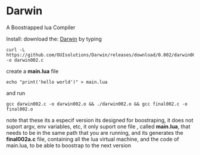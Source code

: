 # Darwin
A Boostrapped lua Compiler

Install:
download the: [Darwin](https://github.com/OUIsolutions/Darwin/releases/download/0.002/darwin002.c)
by typing 
```shel
curl -L https://github.com/OUIsolutions/Darwin/releases/download/0.002/darwin002.c -o darwin002.c 
```
create a **main.lua** file 
```shel 
echo "print('hello world')" > main.lua
```
and run
```shel
gcc darwin002.c -o darwin002.o && ./darwin002.o && gcc final002.c -o final002.o
```

note that these its a especif version its designed for boostraping, it does not suport
argv, env variables, etc, it only suport one file , called **main.lua**, that needs to
be in the same path that you are running, and its generates the **final002a.c** file,
containing all the lua virtual machine, and the code of main.lua, to be able to boostrap
to the next version
